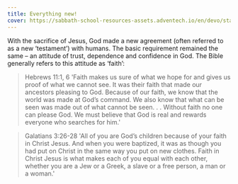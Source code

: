```yaml
---
title: Everything new!
cover: https://sabbath-school-resources-assets.adventech.io/en/devo/start-into-life/05-beginning-without-end/Zxv1669221480812.png
---
```


With the sacrifice of Jesus, God made a new agreement (often referred to as a new ‘testament’) with humans. The basic requirement remained the same – an attitude of trust, dependence and confidence in God. The Bible generally refers to this attitude as ‘faith’:

> <callout>Hebrews 11:1, 6</callout>
> 'Faith makes us sure of what we hope for and gives us proof of what we cannot see. It was their faith that made our ancestors pleasing to God. Because of our faith, we know that the world was made at God’s command. We also know that what can be seen was made out of what cannot be seen. . . Without faith no one can please God. We must believe that God is real and rewards everyone who searches for him.'

> <callout>Galatians 3:26-­28</callout>
> 'All of you are God’s children because of your faith in Christ Jesus. And when you were baptized, it was as though you had put on Christ in the same way you put on new clothes. Faith in Christ Jesus is what makes each of you equal with each other, whether you are a Jew or a Greek, a slave or a free person, a man or a woman.' 